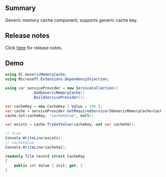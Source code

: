 ﻿## Summary

Generic memory cache component, supports generic cache key.

## Release notes

Click [here](https://github.com/CwjXFH/CodeSnippet/blob/master/dotnet/Cache/src/EC.GenericMemoryCache/RELEASE-NOTES.md) for release notes.

## Demo

```csharp
using EC.GenericMemoryCache;
using Microsoft.Extensions.DependencyInjection;

using var serviceProvider = new ServiceCollection()
			.AddGenericMemoryCache()
			.BuildServiceProvider();

var cacheKey = new CacheKey { Value = 100 };
var cache = serviceProvider.GetRequiredService<IGenericMemoryCache<CacheKey, string>>();
cache.Set(cacheKey, "cacheValue", null);

var exists = cache.TryGetValue(cacheKey, out var cacheVal);

// true
Console.WriteLine(exists);	           
// cacheValue
Console.WriteLine(cacheVal);                   

readonly file record struct CacheKey
{
	public int Value { init; get; }
}
```
